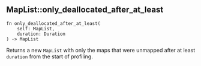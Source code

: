 ## MapList::only_deallocated_after_at_least

```rhai
fn only_deallocated_after_at_least(
    self: MapList,
    duration: Duration
) -> MapList
```

Returns a new `MapList` with only the maps that were unmapped after at least `duration`
from the start of profiling.
